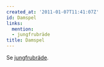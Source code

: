 ```yaml
---
created_at: '2011-01-07T11:41:07Z'
id: Damspel
links:
  mention:
  - jungfrubräde
title: Damspel
---
```


Se [jungfrubräde].

  [jungfrubräde]: jungfrubräde
